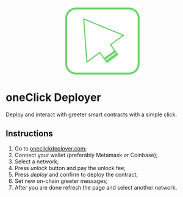 <p align="center">
  <img 
   src="https://github.com/oneclick-web3/oneClick-deployer/blob/master/assets/oneclick-logo-3.png?raw=true" alt="Sublime's custom image"/>
</p>

# oneClick Deployer

Deploy and interact with greeter smart contracts with a simple click.

## Instructions

1. Go to [oneclickdeployer.com](https://www.oneclickdeployer.com);
2. Connect your wallet (preferably Metamask or Coinbase);
3. Select a network;
4. Press *unlock* button and pay the unlock fee;
5. Press *deploy* and confirm to deploy the contract;
6. Set new on-chain greeter messages;
7. After you are done refresh the page and select another network.
